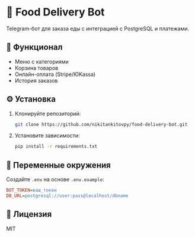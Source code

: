 # 🍔 Food Delivery Bot  
Telegram-бот для заказа еды с интеграцией с PostgreSQL и платежами.

## 🚀 Функционал  
- Меню с категориями  
- Корзина товаров  
- Онлайн-оплата (Stripe/ЮKassa)  
- История заказов  

## ⚙️ Установка  
1. Клонируйте репозиторий:  
   ```bash  
   git clone https://github.com/nikitankitovpy/food-delivery-bot.git  
   ```  
2. Установите зависимости:  
   ```bash  
   pip install -r requirements.txt  
   ```  

## 🔐 Переменные окружения  
Создайте `.env` на основе `.env.example`:  
```ini  
BOT_TOKEN=ваш_токен  
DB_URL=postgresql://user:pass@localhost/dbname  
```  

## 📄 Лицензия  
MIT  
